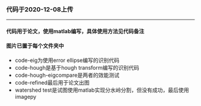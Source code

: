### 代码于2020-12-08上传

---

#### 代码用于论文，使用matlab编写，具体使用方法见代码备注

#### 图片已置于每个文件夹中

* code-eig为使用error ellipse编写的识别代码
* code-hough是基于hough transform编写的识别代码
* code-hough-eigcompare是两者的效能测试
* code-refined最后用于论文出图
* watershed test是试图使用matlab实现分水岭分割，但没有成功，最后使用imagepy

